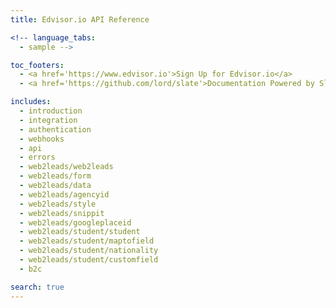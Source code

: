 ```yaml
---
title: Edvisor.io API Reference

<!-- language_tabs:
  - sample -->

toc_footers:
  - <a href='https://www.edvisor.io'>Sign Up for Edvisor.io</a>
  - <a href='https://github.com/lord/slate'>Documentation Powered by Slate</a>

includes:
  - introduction
  - integration
  - authentication
  - webhooks
  - api
  - errors
  - web2leads/web2leads
  - web2leads/form
  - web2leads/data
  - web2leads/agencyid
  - web2leads/style
  - web2leads/snippit
  - web2leads/googleplaceid
  - web2leads/student/student
  - web2leads/student/maptofield
  - web2leads/student/nationality
  - web2leads/student/customfield
  - b2c

search: true
---
```

